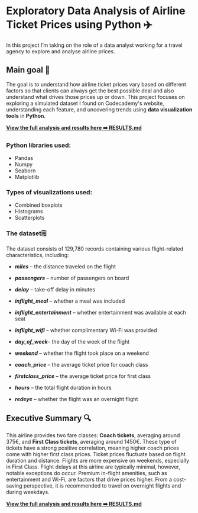 # Exploratory Data Analysis of Airline Ticket Prices using Python ✈️
In this project I’m taking on the role of a data analyst working for a travel agency to explore and analyse airline prices. 
## Main goal 🎯
The goal is to understand how airline ticket prices vary based on different factors so that clients can always get the best possible deal and also understand what drives those prices up or down. This project focuses on exploring a simulated dataset I found on Codecademy's website, understanding each feature, and uncovering trends using **data visualization tools** in **Python**.   

**[View the full analysis and results here ➡️ RESULTS.md](RESULTS.md)**

### Python libraries used:
- Pandas
- Numpy
- Seaborn
- Matplotlib

### Types of visualizations used:
- Combined boxplots
- Histograms
- Scatterplots

### The dataset🗒️
The dataset consists of 129,780 records containing various flight-related characteristics, including:
- ***miles*** – the distance traveled on the flight
+ ***passengers*** – number of passengers on board
* ***delay*** – take-off delay in minutes
- ***inflight_meal*** – whether a meal was included
+ ***inflight_entertainment*** – whether entertainment was available at each seat
- ***inflight_wifi*** – whether complimentary Wi-Fi was provided
+ ***day_of_week***– the day of the week of the flight
- ***weekend*** – whether the flight took place on a weekend
+ ***coach_price*** – the average ticket price for coach class
- ***firstclass_price*** – the average ticket price for first class
+ ***hours*** – the total flight duration in hours
- ***redeye*** – whether the flight was an overnight flight


## Executive Summary 🔍
This airline provides two fare classes: **Coach tickets**, averaging around 375€, and **First Class tickets**, averaging around 1450€. These type of tickets have a strong positive correlation, meaning higher coach prices come with higher first class prices. Ticket prices fluctuate based on flight duration and distance. Flights are more expensive on weekends, especially in First Class. Flight delays at this airline are typically minimal, however, notable exceptions do occur. Premium in-flight amenities, such as entertainment and Wi-Fi, are factors that drive prices higher. From a cost-saving perspective, it is recommended to travel on overnight flights and during weekdays.


**[View the full analysis and results here ➡️ RESULTS.md](RESULTS.md)**
